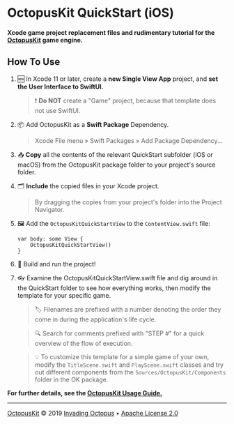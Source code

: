 #  OctopusKit QuickStart (iOS)

#### Xcode game project replacement files and rudimentary tutorial for the [OctopusKit][repository] game engine.

## How To Use

1. 🆕 In Xcode 11 or later, create a **new Single View App** project, and **set the User Interface to SwiftUI.**

    > ❗️ **Do NOT** create a "Game" project, because that template does not use SwiftUI.

2. 📦 Add OctopusKit as a **Swift Package** Dependency.
    
    > Xcode File menu » Swift Packages » Add Package Dependency...

3. 📥 **Copy** all the contents of the relevant QuickStart subfolder (iOS or macOS) from the OctopusKit package folder to your project's source folder. 

4. 🗂 **Include** the copied files in your Xcode project. 

	> By dragging the copies from your project's folder into the Project Navigator.

5. 🖼 Add the `OctopusKitQuickStartView` to the `ContentView.swift` file:

    ```
    var body: some View {
        OctopusKitQuickStartView()
    }
    ```
	
6. 🚀 Build and run the project!

7. 👓 Examine the OctopusKitQuickStartView.swift file and dig around in the QuickStart folder to see how everything works, then modify the template for your specific game.

    > 🏷 Filenames are prefixed with a number denoting the order they come in during the application's life cycle. 
	
    > 🔍 Search for comments prefixed with "STEP #" for a quick overview of the flow of execution.

    > 💡 To customize this template for a simple game of your own, modify the `TitleScene.swift` and `PlayScene.swift` classes and try out different components from the `Sources/OctopusKit/Components` folder in the OK package.

**For further details, see the [OctopusKit Usage Guide.][usage-guide]**

----

[OctopusKit][repository] © 2019 [Invading Octopus][website] • [Apache License 2.0][license]

[repository]: https://github.com/invadingoctopus/octopuskit
[website]: https://invadingoctopus.io
[license]: https://www.apache.org/licenses/LICENSE-2.0.html

[usage-guide]: https://invadingoctopus.io/octopuskit/documentation/usage.html
